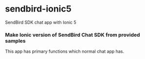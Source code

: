 # sendbird-ionic5
SendBird SDK chat app with Ionic 5

### Make Ionic version of SendBird Chat SDK from provided samples

This app has primary functions which normal chat app has.